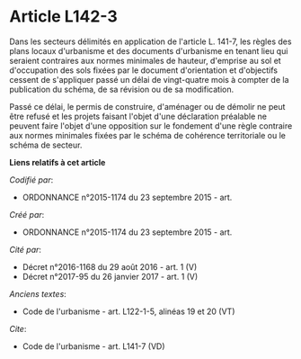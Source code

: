 # Article L142-3

Dans les secteurs délimités en application de l'article L. 141-7, les règles des plans locaux d'urbanisme et des documents
d'urbanisme en tenant lieu qui seraient contraires aux normes minimales de hauteur, d'emprise au sol et d'occupation des sols
fixées par le document d'orientation et d'objectifs cessent de s'appliquer passé un délai de vingt-quatre mois à compter de
la publication du schéma, de sa révision ou de sa modification. 

Passé ce délai, le permis de construire, d'aménager ou de démolir ne peut être refusé et les projets faisant l'objet d'une
déclaration préalable ne peuvent faire l'objet d'une opposition sur le fondement d'une règle contraire aux normes minimales
fixées par le schéma de cohérence territoriale ou le schéma de secteur.

**Liens relatifs à cet article**

_Codifié par_:

  - ORDONNANCE n°2015-1174 du 23 septembre 2015 - art.

_Créé par_:

  - ORDONNANCE n°2015-1174 du 23 septembre 2015 - art.

_Cité par_:

  - Décret n°2016-1168 du 29 août 2016 - art. 1 (V)
  - Décret n°2017-95 du 26 janvier 2017 - art. 1 (V)

_Anciens textes_:

  - Code de l'urbanisme - art. L122-1-5, alinéas 19 et 20 (VT)

_Cite_:

  - Code de l'urbanisme - art. L141-7 (VD)
